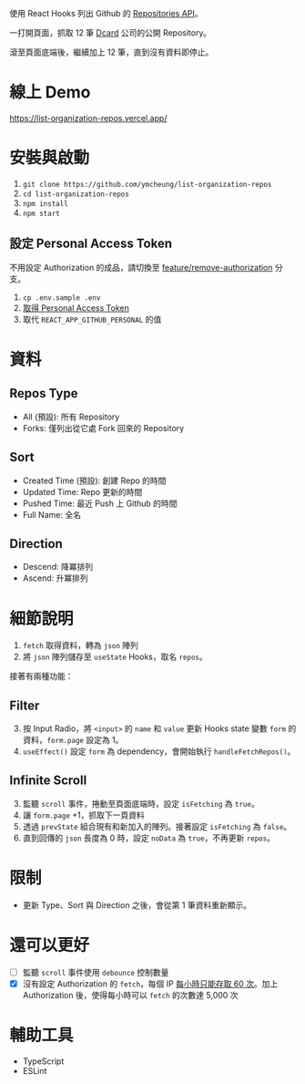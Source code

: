使用 React Hooks 列出 Github 的 [Repositories API](https://docs.github.com/en/rest/repos/repos#list-organization-repositories)。

一打開頁面，抓取 12 筆 [Dcard](https://github.com/dcard) 公司的公開 Repository。

滾至頁面底端後，繼續加上 12 筆，直到沒有資料即停止。

# 線上 Demo
https://list-organization-repos.vercel.app/

# 安裝與啟動

1. `git clone https://github.com/ymcheung/list-organization-repos`
2. `cd list-organization-repos`
3. `npm install`
4. `npm start`

## 設定 Personal Access Token

不用設定 Authorization 的成品，請切換至 [feature/remove-authorization](https://github.com/ymcheung/list-organization-repos/tree/feature/remove-authorization) 分支。

1. `cp .env.sample .env`
2. [取得 Personal Access Token](https://github.com/settings/tokens)
3. 取代 `REACT_APP_GITHUB_PERSONAL` 的值

# 資料

## Repos Type

- All (預設): 所有 Repository
- Forks: 僅列出從它處 Fork 回來的 Repository

## Sort

- Created Time (預設): 創建 Repo 的時間
- Updated Time: Repo 更新的時間
- Pushed Time: 最近 Push 上 Github 的時間
- Full Name: 全名

## Direction

- Descend: 降冪排列
- Ascend: 升冪排列

# 細節說明

1. `fetch` 取得資料，轉為 `json` 陣列
2. 將 `json` 陣列儲存至 `useState` Hooks，取名 `repos`。

接著有兩種功能：

## Filter

3. 按 Input Radio，將 `<input>` 的 `name` 和 `value` 更新 Hooks state 變數 `form` 的資料，`form.page` 設定為 1。
4. `useEffect()` 設定 `form` 為 dependency，會開始執行 `handleFetchRepos()`。

## Infinite Scroll

3. 監聽 `scroll` 事件，捲動至頁面底端時，設定 `isFetching` 為 `true`。
4. 讓 `form.page` +1，抓取下一頁資料
5. 透過 `prevState` 組合現有和新加入的陣列。接著設定 `isFetching` 為 `false`。
6. 直到回傳的 `json` 長度為 0 時，設定 `noData` 為 `true`，不再更新 `repos`。

# 限制

- 更新 Type、Sort 與 Direction 之後，會從第 1 筆資料重新顯示。

# 還可以更好

- [ ] 監聽 `scroll` 事件使用 `debounce` 控制數量
- [x] 沒有設定 Authorization 的 `fetch`，每個 IP [每小時只能存取 60 次](https://docs.github.com/en/rest/overview/resources-in-the-rest-api#checking-your-rate-limit-status)。加上 Authorization 後，使得每小時可以 `fetch` 的次數達 5,000 次

# 輔助工具

- TypeScript
- ESLint
